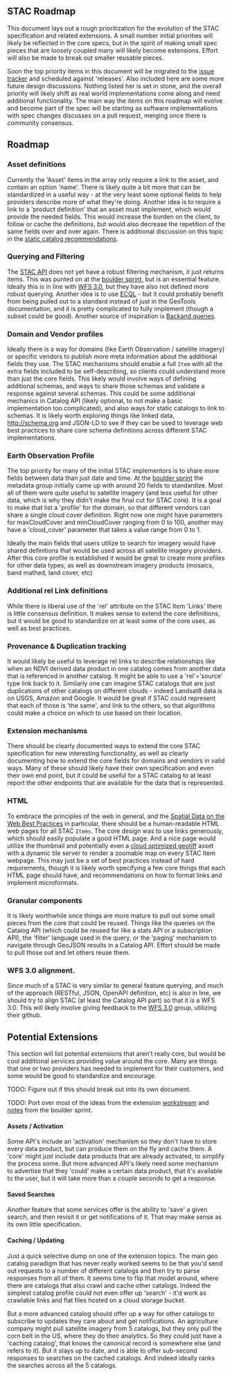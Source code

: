 
## STAC Roadmap

This document lays out a rough prioritization for the evolution of the STAC specification and related extensions.
A small number initial priorities will likely be reflected in the core specs, but in the spirit of making small
spec pieces that are loosely coupled many will likely become extensions. Effort will also be made to break out
smaller reusable pieces.

Soon the top priority items in this document will be migrated to the [issue tracker](https://github.com/radiantearth/stac-spec/issues)
and scheduled against 'releases'. Also included here are some more future design discussions. Nothing listed her is set in stone, and
the overall priority will likely shift as real world implementations come along and need additional functionality. The main
way the items on this roadmap will evolve and become part of the spec will be starting as software implementations with 
spec changes discusses on a pull request, merging once there is community consensus.

## Roadmap

### Asset definitions

Currently the 'Asset' items in the array only require a link to the asset, and contain an option 'name'. There is likely
quite a bit more that can be standardized in a useful way - at the very least some optional fields to help providers
describe more of what they're doing. Another idea is to require a link to a 'product definition' that an asset must
implement, which would provide the needed fields. This would increase the burden on the client, to follow or cache
the definitions, but would also decrease the repetition of the same fields over and over again. There is additional
discussion on this topic in the [static catalog recommendations](static-catalog/static-recommendations.md#asset-definition).

### Querying and Filtering

The [STAC API](api-spec/) does not yet have a robust filtering mechanism, it just returns items. This was punted on
at the [boulder sprint](http://github.com/radiantearth/boulder-sprint), but is an essential feature. Ideally this is
in line with [WFS 3.0](https://github.com/opengeospatial/WFS_FES), but they have also not defined more robust querying.
Another idea is to use [ECQL](http://docs.geoserver.org/latest/en/user/filter/ecql_reference.html) - but it could
probably benefit from being pulled out to a standard instead of just in the GeoTools documentation, and it is pretty
complicated to fully implement (though a subset could be good). Another source of inspiration is 
[Backand queries](http://backand-docs.readthedocs.io/en/latest/apidocs/nosql_query_language/index.html).

### Domain and Vendor profiles

Ideally there is a way for domains (like Earth Observation / satellite imagery) or specific vendors to publish
more meta information about the additional fields they use. The STAC mechanisms should enable a full `Item` with
all the extra fields included to be self-describing, so clients could understand more than just the core fields.
This likely would involve ways of defining additional schemas, and ways to share those schemas and validate a
response against several schemas. This could be some additional mechanics in Catalog API (likely optional, to
not make a basic implementation too complicated), and also ways for static catalogs to link to schemas. It is
likely worth exploring things like linked data, http://schema.org and JSON-LD to see if they can be used to
leverage web best practices to share core schema definitions across different STAC implementations.

### Earth Observation Profile

The top priority for many of the initial STAC implementors is to share more fields between data than just
date and time. At the [boulder sprint](http://github.com/radiantearth/boulder-sprint) the metadata group
initially came up with around 20 fields to standardize. Most all of them were quite useful to satellite
imagery (and less useful for other data, which is why they didn't make the final cut for STAC core). It
is a goal to make that list a 'profile' for the domain, so that different vendors can share a single cloud
cover definition. Right now one might have parameters for maxCloudCover and minCloudCover ranging from 0 to 100, 
another may have a 'cloud_cover' parameter that takes a value range from 0 to 1.

Ideally the main fields that users utilize to search for imagery would have shared definitions that would be
used across all satellite imagery providers. After this core profile is established it would be great to
create more profiles for other data types, as well as downstream imagery products (mosaics, band mathed, 
land cover, etc)

### Additional rel Link definitions 

While there is liberal use of the 'rel' attribute on the STAC Item 'Links' there is little consensus definition.
It makes sense to extend the core definitions, but it would be good to standardize on at least some of the core
uses, as well as best practices. 

### Provenance & Duplication tracking

It would likely be useful to leverage rel links to describe relationships like when an NDVI derived data product
in one catalog comes from another data that is referenced in another catalog. It might be able to use a 'rel'='source'
type link back to it. Similarly one can imagine STAC catalogs that are just duplications of other catalogs on
different clouds - indeed Landsat8 data is on USGS, Amazon and Google. It would be great if STAC could represent
that each of those is 'the same', and link to the others, so that algorithms could make a choice on which to use
based on their location.

### Extension mechanisms

There should be clearly documented ways to extend the core STAC specification for new interesting functionality, as
well as clearly documenting how to extend the core fields for domains and vendors in valid ways. 
Many of these should likely have their own specification and even their own end point, but it could be useful for
a STAC catalog to at least report the other endpoints that are available for the data that is represented.

### HTML

To embrace the principles of the web in general, and the [Spatial Data on the Web Best Practices](https://w3c.github.io/sdw/bp/)
in particular, there should be a human-readable HTML web pages for all STAC `Items`. The core design was
to use links generously, which should easily populate a good HTML page. And a nice page would utilize the
thumbnail and potentially even a [cloud optimized geotiff](http://cogeo.org) asset with a dynamic tile
server to render a zoomable map on every STAC Item webpage. This may just be a set of best practices 
instead of hard requirements, though it is likely worth specifying a few core things that each HTML
page should have, and recommendations on how to format links and implement microformats.

### Granular components

It is likely worthwhile once things are more mature to pull out some small pieces from the core that could 
be reused. Things like the queries on the Catalog API (which could be reused for like a stats API or 
a subscription API), the 'filter' language used in the query, or the 'paging' mechanism to navigate through
GeoJSON results in a Catalog API. Effort should be made to pull those out and let others reuse them.

### WFS 3.0 alignment.

Since much of a STAC is very similar to general feature querying, and much of the approach (RESTful, JSON,
OpenAPI definition, etc) is also in line, we should try to align STAC (at least the Catalog API part) so 
that it *is* a WFS 3.0. This will likely involve giving feedback to the [WFS 3.0](https://github.com/opengeospatial/WFS_FES)
group, utilizing their github.

## Potential Extensions

This section will list potential extensions that aren't really core, but would be cool additional services providing
value around the core. Many are things that one or two providers has needed to implement for their customers, and some
would be good to standardize and encourage.

TODO: Figure out if this should break out into its own document.

TODO: Port over most of the ideas from the extension [workstream](https://github.com/radiantearth/boulder-sprint/blob/master/workstreams/extensions/extensions-overview.md#questions-to-discuss) and [notes](https://github.com/radiantearth/boulder-sprint/blob/master/workstreams/extensions/extensions-notes.md) from the boulder sprint.



#### Assets / Activation

Some API's include an 'activation' mechanism so they don't have to store every data product, but can produce them on the fly 
and cache them. A 'core' might just include data products that are already activated, to simplify the process some. But more 
advanced API's likely need some mechanism to advertise that they 'could' make a certain data product, that it's available to 
the user, but it will take more than a couple seconds to get a response.

#### Saved Searches

Another feature that some services offer is the ability to 'save' a given search, and then revisit it or get notifications of 
it. That may make sense as its own little specification.

#### Caching / Updating

Just a quick selective dump on one of the extension topics. The main geo catalog paradigm that has never really worked seems to be that you'd send out requests to a number of different catalogs and then try to parse responses from all of them. It seems time to flip that model around, where there are catalogs that also crawl and cache other catalogs. Indeed the simplest catalog profile could not even offer up 'search' - it'd work as crawlable links and flat files hosted on a cloud storage bucket. 

But a more advanced catalog should offer up a way for other catalogs to subscribe to updates they care about and get notifications. An agriculture company might pull satellite imagery from 5 catalogs, but they only pull the corn belt in the US, where they do their analytics. So they could just have a 'caching catalog', that knows the canonical record is somewhere else (and refers to it). But it stays up to date, and is able to offer sub-second responses to searches on the cached catalogs. And indeed ideally ranks the searches across all the 5 catalogs.
